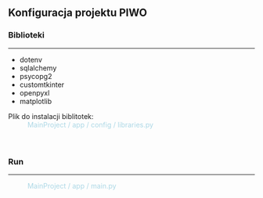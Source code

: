 ## Konfiguracja projektu PIWO

### Biblioteki

---
- dotenv
- sqlalchemy
- psycopg2
- customtkinter
- openpyxl
- matplotlib

Plik do instalacji biblitotek:
<br><span style="color:lightblue"> &nbsp;&nbsp;&nbsp;&nbsp;&nbsp;&nbsp;&nbsp;&nbsp;&nbsp; MainProject / app / config / libraries.py </span>
<br><br><br>

### Run

---
<span style="color:lightblue"> &nbsp;&nbsp;&nbsp;&nbsp;&nbsp;&nbsp;&nbsp;&nbsp;&nbsp; MainProject / app / main.py </span>




